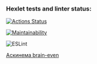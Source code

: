 ### Hexlet tests and linter status:
[![Actions Status](https://github.com/Californium251/frontend-project-lvl1/workflows/hexlet-check/badge.svg)](https://github.com/Californium251/frontend-project-lvl1/actions)

[![Maintainability](https://api.codeclimate.com/v1/badges/a99a88d28ad37a79dbf6/maintainability)](https://codeclimate.com/github/codeclimate/codeclimate/maintainability)

![ESLint](https://github.com/Californium251/frontend-project-lvl1/actions/workflows/github-actions.yml/badge.svg)

[Аскинема brain-even](https://asciinema.org/connect/eee87028-2e02-44ef-8e58-dd3047c9a5ab)